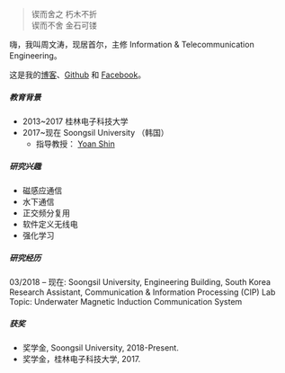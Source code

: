 > 锲而舍之 朽木不折  
> 锲而不舍 金石可镂

嗨，我叫周文涛，现居首尔，主修 Information & Telecommunication Engineering。

这是我的[博客](https://wentaozhou.cn)、[Github](http://github.com/) 和 [Facebook](https://www.facebook.com/zhouwentao612)。

##### 教育背景
- 2013~2017 桂林电子科技大学
- 2017~现在     Soongsil University （韩国）
  - 指导教授： [Yoan Shin](https://ieeexplore.ieee.org/author/37279496500)

##### 研究兴趣

- 磁感应通信
- 水下通信
- 正交频分复用
- 软件定义无线电
- 强化学习

##### 研究经历

03/2018 – 现在: Soongsil University, Engineering Building, South Korea
Research Assistant, Communication & Information Processing (CIP) Lab
Topic: Underwater Magnetic Induction Communication System

##### 获奖

- 奖学金, Soongsil University, 2018-Present.
- 奖学金，桂林电子科技大学, 2017.

